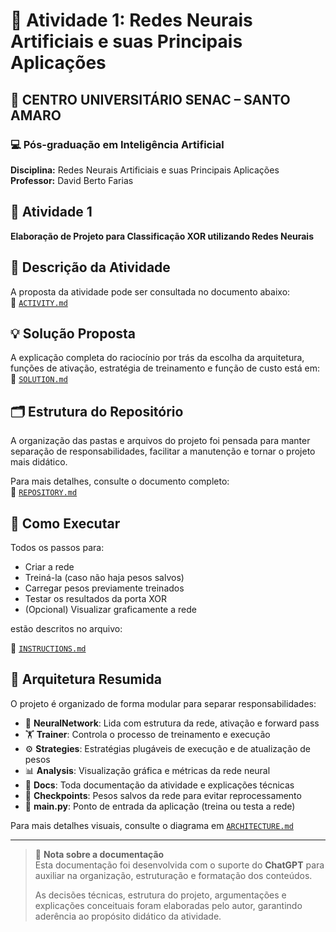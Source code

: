 # 🧠 Atividade 1: Redes Neurais Artificiais e suas Principais Aplicações

## 🏫 CENTRO UNIVERSITÁRIO SENAC – SANTO AMARO
### 💻 Pós-graduação em Inteligência Artificial
**Disciplina:** Redes Neurais Artificiais e suas Principais Aplicações  
**Professor:** David Berto Farias

## 📌 Atividade 1
**Elaboração de Projeto para Classificação XOR utilizando Redes Neurais**

## 📄 Descrição da Atividade

A proposta da atividade pode ser consultada no documento abaixo:  
📂 [`ACTIVITY.md`](./docs/ACTIVITY.md)

## 💡 Solução Proposta

A explicação completa do raciocínio por trás da escolha da arquitetura, funções de ativação, estratégia de treinamento e função de custo está em:  
📄 [`SOLUTION.md`](./docs/SOLUTION.md)

## 🗂️ Estrutura do Repositório

A organização das pastas e arquivos do projeto foi pensada para manter separação de responsabilidades, facilitar a manutenção e tornar o projeto mais didático.

Para mais detalhes, consulte o documento completo:  
📄 [`REPOSITORY.md`](./docs/REPOSITORY.md)

## 🚀 Como Executar

Todos os passos para:

- Criar a rede
- Treiná-la (caso não haja pesos salvos)
- Carregar pesos previamente treinados
- Testar os resultados da porta XOR
- (Opcional) Visualizar graficamente a rede

estão descritos no arquivo:

📘 [`INSTRUCTIONS.md`](./docs/INSTRUCTIONS.md)

## 🧱 Arquitetura Resumida

O projeto é organizado de forma modular para separar responsabilidades:

- 🧠 **NeuralNetwork**: Lida com estrutura da rede, ativação e forward pass
- 🏋️ **Trainer**: Controla o processo de treinamento e execução
- ⚙️ **Strategies**: Estratégias plugáveis de execução e de atualização de pesos
- 📊 **Analysis**: Visualização gráfica e métricas da rede neural
- 📁 **Docs**: Toda documentação da atividade e explicações técnicas
- 💾 **Checkpoints**: Pesos salvos da rede para evitar reprocessamento
- 🚀 **main.py**: Ponto de entrada da aplicação (treina ou testa a rede)

Para mais detalhes visuais, consulte o diagrama em [`ARCHITECTURE.md`](./docs/ARCHITECTURE.md)

---

> 📝 **Nota sobre a documentação**  
> Esta documentação foi desenvolvida com o suporte do **ChatGPT** para auxiliar na organização, estruturação e formatação dos conteúdos.
>
> As decisões técnicas, estrutura do projeto, argumentações e explicações conceituais foram elaboradas pelo autor, garantindo aderência ao propósito didático da atividade.